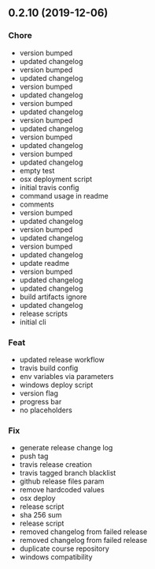 
<a name="0.2.10"></a>
## 0.2.10 (2019-12-06)

### Chore

* version bumped
* updated changelog
* version bumped
* updated changelog
* version bumped
* updated changelog
* version bumped
* updated changelog
* version bumped
* updated changelog
* version bumped
* updated changelog
* version bumped
* updated changelog
* empty test
* osx deployment script
* initial travis config
* command usage in readme
* comments
* version bumped
* updated changelog
* version bumped
* updated changelog
* version bumped
* updated changelog
* update readme
* version bumped
* updated changelog
* updated changelog
* build artifacts ignore
* updated changelog
* release scripts
* initial cli

### Feat

* updated release workflow
* travis build config
* env variables via parameters
* windows deploy script
* version flag
* progress bar
* no placeholders

### Fix

* generate release change log
* push tag
* travis release creation
* travis tagged branch blacklist
* github release files param
* remove hardcoded values
* osx deploy
* release script
* sha 256 sum
* release script
* removed changelog from failed release
* removed changelog from failed release
* duplicate course repository
* windows compatibility


